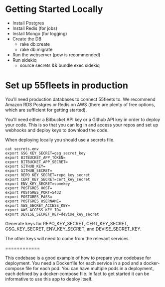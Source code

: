 # Getting Started Locally

- Install Postgres
- Install Redis (for jobs)
- Install Mongo (for logging)
- Create the DB
  - rake db:create
  - rake db:migrate
- Run the webserver (pow is recommended)
- Run sidekiq
  - source secrets && bundle exec sidekiq

# Set up 55fleets in production

You'll need production databases to connect 55fleets to. We recommend Amazon 
RDS Postgres or Redis on AWS (there are plenty of free options, which are sufficient
for getting started).

You'll need either a Bitbucket API key or a Github API key in order to deploy
your code. This is so that you can log in and access your repos and set up 
webhooks and deploy keys to download the code.

When deploying locally you should use a secrets file.


```
cat secrets.env
export GSG_KEY_SECRET=gsg_secret_key
export BITBUCKET_APP_TOKEN=
export BITBUCKET_APP_SECRET=
export GITHUB_KEY=
export GITHUB_SECRET=
export REPO_KEY_SECRET=repo_key_secret
export CERT_KEY_SECRET=cert_key_secret
export ENV_KEY_SECRET=somekey
export POSTGRES_HOST=
export POSTGRES_PORT=5432
export POSTGRES_PASS=
export POSTGRES_USERNAME=
export AWS_SECRET_ACCESS_KEY=
export AWS_ACCESS_KEY_ID=
export DEVISE_SECRET_KEY=devise_key_secret
```

Generate keys for REPO_KEY_SECRET, CERT_KEY_SECRET, GSG_KEY_SECRET, ENV_KEY_SECRET, and DEVISE_SECRET_KEY.

The other keys will need to come from the relevant services.


============

This codebase is a good example of how to prepare your codebase for deployment. You 
need a Dockerfile for each service in a pod and a docker-compose file for each pod. 
You can have multiple pods in a deployment, each defined by a docker-compose file. 
In fact to get started it can be informative to use this app to deploy itself. 
